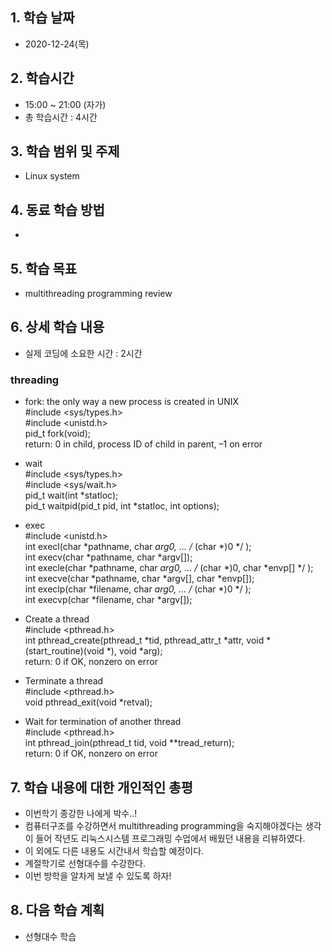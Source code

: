 ## 1. 학습 날짜
+ 2020-12-24(목)

## 2. 학습시간
+ 15:00 ~ 21:00 (자가)   
+ 총 학습시간 : 4시간

## 3. 학습 범위 및 주제
+ Linux system

## 4. 동료 학습 방법
+

## 5. 학습 목표
+ multithreading programming review


## 6. 상세 학습 내용
+ 실제 코딩에 소요한 시간 : 2시간    
    
### threading

- fork: the only way a new process is created in UNIX   
#include <sys/types.h>   
#include <unistd.h>   
pid_t fork(void);   
return: 0 in child, process ID of child in parent, –1 on error   
   
- wait   
#include <sys/types.h>   
#include <sys/wait.h>   
pid_t wait(int *statloc);   
pid_t waitpid(pid_t pid, int *statloc, int options);   
   
- exec   
#include <unistd.h>   
int execl(char *pathname, char *arg0, ... /* (char *)0 */ );   
int execv(char *pathname, char *argv[]);   
int execle(char *pathname, char *arg0, ... /* (char *)0, char *envp[] */ );   
int execve(char *pathname, char *argv[], char *envp[]);   
int execlp(char *filename, char *arg0, ... /* (char *)0 */ );   
int execvp(char *filename, char *argv[]);   
   
- Create a thread   
#include <pthread.h>   
int pthread_create(pthread_t *tid, pthread_attr_t *attr, void *(start_routine)(void *), void *arg);   
return: 0 if OK, nonzero on error   

- Terminate a thread   
#include <pthread.h>   
void pthread_exit(void *retval);   

- Wait for termination of another thread   
#include <pthread.h>   
int pthread_join(pthread_t tid, void **tread_return);   
return: 0 if OK, nonzero on error   

## 7. 학습 내용에 대한 개인적인 총평
+ 이번학기 종강한 나에게 박수..!
+ 컴퓨터구조를 수강하면서 multithreading programming을 숙지해야겠다는 생각이 들어 작년도 리눅스시스템 프로그래밍 수업에서 배웠던 내용을 리뷰하였다.
+ 이 외에도 다른 내용도 시간내서 학습할 예정이다.
+ 계절학기로 선형대수를 수강한다.
+ 이번 방학을 알차게 보낼 수 있도록 하자!


## 8. 다음 학습 계획
+ 선형대수 학습